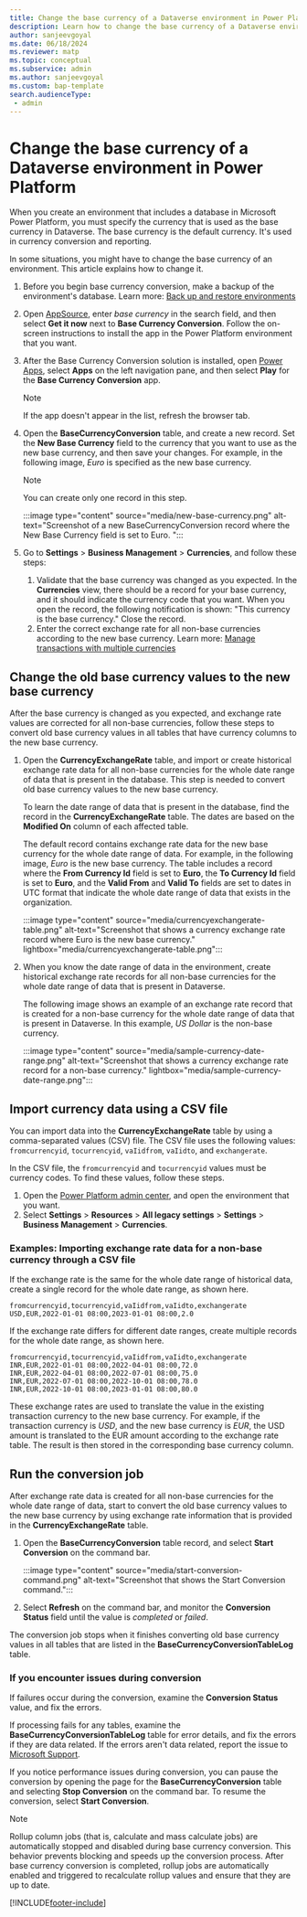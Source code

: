 ```yaml
---
title: Change the base currency of a Dataverse environment in Power Platform
description: Learn how to change the base currency of a Dataverse environment in Microsoft Power Platform.
author: sanjeevgoyal
ms.date: 06/18/2024
ms.reviewer: matp
ms.topic: conceptual
ms.subservice: admin
ms.author: sanjeevgoyal
ms.custom: bap-template
search.audienceType: 
 - admin
---
```

# Change the base currency of a Dataverse environment in Power Platform

When you create an environment that includes a database in Microsoft Power Platform, you must specify the currency that is used as the base currency in Dataverse. The base currency is the default currency. It's used in currency conversion and reporting.

In some situations, you might have to change the base currency of an environment. This article explains how to change it.

1. Before you begin base currency conversion, make a backup of the environment's database. Learn more: [Back up and restore environments](backup-restore-environments.md)
1. Open [AppSource](https://appsource.microsoft.com/), enter *base currency* in the search field, and then select **Get it now** next to **Base Currency Conversion**. Follow the on-screen instructions to install the app in the Power Platform environment that you want.
1. After the Base Currency Conversion solution is installed, open [Power Apps](https://make.powerapps.com/), select **Apps** on the left navigation pane, and then select **Play** for the **Base Currency Conversion** app.

    > [!NOTE]
    > If the app doesn't appear in the list, refresh the browser tab.

1. Open the **BaseCurrencyConversion** table, and create a new record. Set the **New Base Currency** field to the currency that you want to use as the new base currency, and then save your changes. For example, in the following image, *Euro* is specified as the new base currency.

    > [!NOTE]
    > You can create only one record in this step.

    :::image type="content" source="media/new-base-currency.png" alt-text="Screenshot of a new BaseCurrencyConversion record where the New Base Currency field is set to Euro. ":::

1. Go to **Settings** > **Business Management** > **Currencies**, and follow these steps:

    1. Validate that the base currency was changed as you expected. In the **Currencies** view, there should be a record for your base currency, and it should indicate the currency code that you want. When you open the record, the following notification is shown: "This currency is the base currency." Close the record.
    1. Enter the correct exchange rate for all non-base currencies according to the new base currency. Learn more: [Manage transactions with multiple currencies](manage-transactions-with-multiple-currencies.md)

## Change the old base currency values to the new base currency

After the base currency is changed as you expected, and exchange rate values are corrected for all non-base currencies, follow these steps to convert old base currency values in all tables that have currency columns to the new base currency.

1. Open the **CurrencyExchangeRate** table, and import or create historical exchange rate data for all non-base currencies for the whole date range of data that is present in the database. This step is needed to convert old base currency values to the new base currency.

    To learn the date range of data that is present in the database, find the record in the **CurrencyExchangeRate** table. The dates are based on the **Modified On** column of each affected table.

    The default record contains exchange rate data for the new base currency for the whole date range of data. For example, in the following image, *Euro* is the new base currency. The table includes a record where the **From Currency Id** field is set to **Euro**, the **To Currency Id** field is set to **Euro**, and the **Valid From** and **Valid To** fields are set to dates in UTC format that indicate the whole date range of data that exists in the organization.

    :::image type="content" source="media/currencyexchangerate-table.png" alt-text="Screenshot that shows a currency exchange rate record where Euro is the new base currency." lightbox="media/currencyexchangerate-table.png":::

1. When you know the date range of data in the environment, create historical exchange rate records for all non-base currencies for the whole date range of data that is present in Dataverse.

    The following image shows an example of an exchange rate record that is created for a non-base currency for the whole date range of data that is present in Dataverse. In this example, *US Dollar* is the non-base currency.

    :::image type="content" source="media/sample-currency-date-range.png" alt-text="Screenshot that shows a currency exchange rate record for a non-base currency." lightbox="media/sample-currency-date-range.png":::

## Import currency data using a CSV file

You can import data into the **CurrencyExchangeRate** table by using a comma-separated values (CSV) file. The CSV file uses the following values: `fromcurrencyid`, `tocurrencyid`, `vaIidfrom`, `vaIidto`, and `exchangerate`.

In the CSV file, the `fromcurrencyid` and `tocurrencyid` values must be currency codes. To find these values, follow these steps.

1. Open the [Power Platform admin center](https://admin.powerplatform.microsoft.com/), and open the environment that you want.
1. Select **Settings** > **Resources** > **All legacy settings** > **Settings** > **Business Management** > **Currencies**.

### Examples: Importing exchange rate data for a non-base currency through a CSV file

If the exchange rate is the same for the whole date range of historical data, create a single record for the whole date range, as shown here.

`fromcurrencyid,tocurrencyid,vaIidfrom,vaIidto,exchangerate USD,EUR,2022-01-01 08:00,2023-01-01 08:00,2.0`

If the exchange rate differs for different date ranges, create multiple records for the whole date range, as shown here.

```properties
fromcurrencyid,tocurrencyid,vaIidfrom,vaIidto,exchangerate INR,EUR,2022-01-01 08:00,2022-04-01 08:00,72.0
INR,EUR,2022-04-01 08:00,2022-07-01 08:00,75.0
INR,EUR,2022-07-01 08:00,2022-10-01 08:00,78.0
INR,EUR,2022-10-01 08:00,2023-01-01 08:00,80.0
```

These exchange rates are used to translate the value in the existing transaction currency to the new base currency. For example, if the transaction currency is *USD*, and the new base currency is *EUR*, the USD amount is translated to the EUR amount according to the exchange rate table. The result is then stored in the corresponding base currency column.

## Run the conversion job

After exchange rate data is created for all non-base currencies for the whole date range of data, start to convert the old base currency values to the new base currency by using exchange rate information that is provided in the **CurrencyExchangeRate** table.

1. Open the **BaseCurrencyConversion** table record, and select **Start Conversion** on the command bar.

    :::image type="content" source="media/start-conversion-command.png" alt-text="Screenshot that shows the Start Conversion command.":::

1. Select **Refresh** on the command bar, and monitor the **Conversion Status** field until the value is *completed* or *failed*.

The conversion job stops when it finishes converting old base currency values in all tables that are listed in the **BaseCurrencyConversionTableLog** table.

### If you encounter issues during conversion

If failures occur during the conversion, examine the **Conversion Status** value, and fix the errors.

If processing fails for any tables, examine the **BaseCurrencyConversionTableLog** table for error details, and fix the errors if they are data related. If the errors aren't data related, report the issue to [Microsoft Support](get-help-support.md).

If you notice performance issues during conversion, you can pause the conversion by opening the page for the **BaseCurrencyConversion** table and selecting **Stop Conversion** on the command bar. To resume the conversion, select **Start Conversion**.

> [!NOTE]
> Rollup column jobs (that is, calculate and mass calculate jobs) are automatically stopped and disabled during base currency conversion. This behavior prevents blocking and speeds up the conversion process. After base currency conversion is completed, rollup jobs are automatically enabled and triggered to recalculate rollup values and ensure that they are up to date.

[!INCLUDE[footer-include](../includes/footer-banner.md)]
